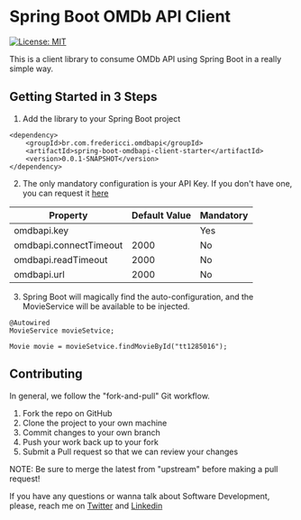 # Spring Boot OMDb API Client 

[![License: MIT](https://img.shields.io/badge/License-MIT-yellow.svg)](https://opensource.org/licenses/MIT)

This is a client library to consume OMDb API using Spring Boot in a really simple way.

## Getting Started in 3 Steps

1. Add the library to your Spring Boot project

```
<dependency>
    <groupId>br.com.fredericci.omdbapi</groupId>
    <artifactId>spring-boot-omdbapi-client-starter</artifactId>
    <version>0.0.1-SNAPSHOT</version>
</dependency>
```

2. The only mandatory configuration is your API Key. If you don't have one, you can request it [here](https://www.omdbapi.com/apikey.aspx)

| Property               | Default Value | Mandatory |
|------------------------|---------------|-----------|
| omdbapi.key            |               | Yes       |
| omdbapi.connectTimeout | 2000          | No        |
| omdbapi.readTimeout    | 2000          | No        |
| omdbapi.url            | 2000          | No        |


3. Spring Boot will magically find the auto-configuration, and the MovieService will be available to be injected. 

```
@Autowired
MovieService movieSetvice;

Movie movie = movieSetvice.findMovieById("tt1285016");
```

## Contributing

In general, we follow the "fork-and-pull" Git workflow.

1. Fork the repo on GitHub
2. Clone the project to your own machine
3. Commit changes to your own branch
4. Push your work back up to your fork
5. Submit a Pull request so that we can review your changes

NOTE: Be sure to merge the latest from "upstream" before making a pull request!

If you have any questions or wanna talk about Software Development, please, reach me on  [Twitter](https://twitter.com/fredericci) and [Linkedin](https://www.linkedin.com/in/dennysfredericci/)